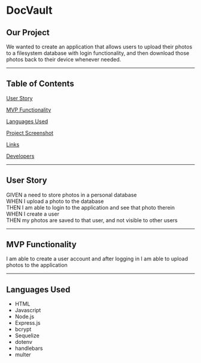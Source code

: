 # DocVault

## Our Project

We wanted to create an application that allows users to upload their photos to a filesystem database with login functionality, and then download those photos back to their device whenever needed.

---

## Table of Contents
[User Story](#user-story)

[MVP Functionality](#mvp-functionality)

[Languages Used](#languages-used)

[Project Screenshot](#project-screenshot)

[Links](#links)

[Developers](#developers)

---
## User Story
GIVEN a need to store photos in a personal database<br/>
WHEN I upload a photo to the database<br/>
THEN I am able to login to the application and see that photo therein<br/>
WHEN I create a user<br/>
THEN my photos are saved to that user, and not visible to other users<br/>

---
## MVP Functionality
I am able to create a user account and after logging in I am able to upload photos to the application

---
## Languages Used
* HTML 
* Javascript
* Node.js 
* Express.js 
* bcrypt 
* Sequelize 
* dotenv 
* handlebars 
* multer